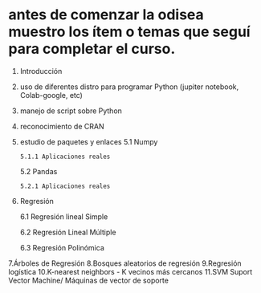 # antes de comenzar la odisea muestro los ítem o temas que seguí para completar el curso.

1. Introducción
2. uso de diferentes distro para programar Python (jupiter notebook, Colab-google, etc)
3. manejo de script sobre Python
4. reconocimiento de CRAN
5. estudio de paquetes y enlaces
     5.1 Numpy
   
       5.1.1 Aplicaciones reales
     5.2 Pandas
   
       5.2.1 Aplicaciones reales
7. Regresión
   
     6.1 Regresión lineal Simple
   
     6.2 Regresión Lineal Múltiple

     6.3 Regresión Polinómica
   
7.Árboles de Regresión
8.Bosques aleatorios de regresión
9.Regresión logística
10.K-nearest neighbors - K vecinos más cercanos
11.SVM Suport Vector Machine/ Máquinas de vector de soporte
